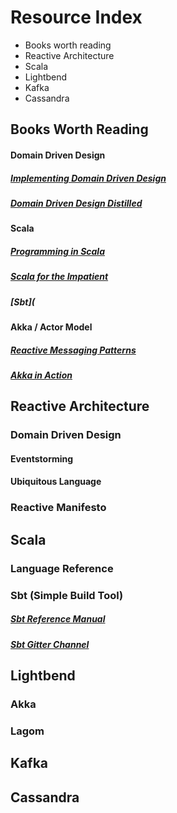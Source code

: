 # Resource Index

- Books worth reading
- Reactive Architecture
- Scala
- Lightbend
- Kafka
- Cassandra


## Books Worth Reading
#### Domain Driven Design

##### [Implementing Domain Driven Design](https://www.amazon.com/Implementing-Domain-Driven-Design-Vaughn-Vernon/dp/0321834577/ref=asap_bc?ie=UTF8)
##### [Domain Driven Design Distilled](https://www.amazon.com/Domain-Driven-Design-Distilled-Vaughn-Vernon-ebook/dp/B01JJSGE5S/ref=asap_bc?ie=UTF8)
#### Scala
##### [Programming in Scala](https://www.amazon.com/Programming-Scala-Comprehensive-Step-Step-ebook/dp/B01EX49FOU/ref=sr_1_6?s=digital-text&ie=UTF8&qid=1515864079&sr=1-6&keywords=AKKA)
##### [Scala for the Impatient](https://www.amazon.com/Scala-Impatient-Cay-S-Horstmann-ebook/dp/B01MR67YSO/ref=sr_1_4?s=digital-text&ie=UTF8&qid=1515864123&sr=1-4&keywords=Scala)
##### [Sbt](
#### Akka / Actor Model
##### [Reactive Messaging Patterns](https://www.amazon.com/Reactive-Messaging-Patterns-Actor-Model/dp/0133846830/ref=asap_bc?ie=UTF8)
##### [Akka in Action](https://www.amazon.com/Akka-Action-Raymond-Roestenburg/dp/1617291013/ref=sr_1_cc_1?s=aps&ie=UTF8&qid=1515864168&sr=1-1-catcorr&keywords=akka+in+action)




## Reactive Architecture
### Domain Driven Design
#### Eventstorming
#### Ubiquitous Language
### Reactive Manifesto

## Scala
### Language Reference

### Sbt (Simple Build Tool)
##### [Sbt Reference Manual](http://www.scala-sbt.org/1.x/docs/index.html)

##### [Sbt Gitter Channel](https://gitter.im/sbt/sbt)


## Lightbend
### Akka
### Lagom

## Kafka
## Cassandra

